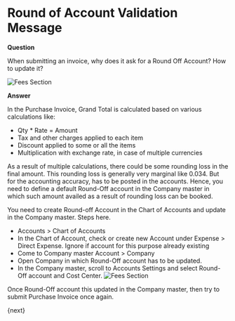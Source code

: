 <!-- add-breadcrumbs -->
# Round of Account Validation Message

**Question** 

When submitting an invoice, why does it ask for a Round Off Account? How to update it?

<img class="screenshot" alt="Fees Section" src="{{docs_base_url}}/assets/img/accounts/round-off-account.png">

**Answer**

In the Purchase Invoice, Grand Total is calculated based on various calculations like:

- Qty * Rate = Amount
- Tax and other charges applied to each item
- Discount applied to some or all the items
- Multiplication with exchange rate, in case of multiple currencies

As a result of multiple calculations, there could be some rounding loss in the final amount. This rounding loss is generally very marginal like 0.034. But for the accounting accuracy, has to be posted in the accounts. Hence, you need to define a default Round-Off account in the Company master in which such amount availed as a result of rounding loss can be booked.

You need to create Round-off Account in the Chart of Accounts and update in the Company master. Steps here.

* Accounts > Chart of Accounts
* In the Chart of Account, check or create new Account under Expense > Direct Expense. Ignore if account for this purpose already existing
* Come to Company master 
  Account > Company
* Open Company in which Round-Off account has to be updated.
* In the Company master, scroll to Accounts Settings and select Round-Off account and Cost Center.
    <img class="screenshot" alt="Fees Section" src="{{docs_base_url}}/assets/img/accounts/company-round-off-account.png">

Once Round-Off account this updated in the Company master, then try to submit Purchase Invoice once again.

{next}
